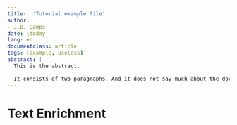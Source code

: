 ```yaml
---
title:  'Tutorial example file'
author:
- J.B. Camps
date: \today
lang: en
documentclass: article
tags: [example, useless]
abstract: |
  This is the abstract.

  It consists of two paragraphs. And it does not say much about the document.
---
```



# Text Enrichment
